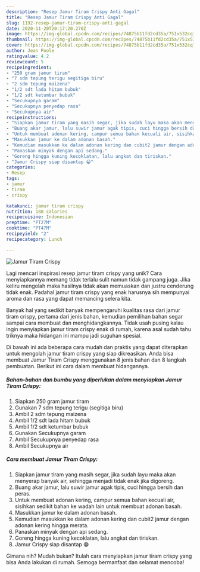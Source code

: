 ```yaml
---
description: "Resep Jamur Tiram Crispy Anti Gagal"
title: "Resep Jamur Tiram Crispy Anti Gagal"
slug: 1192-resep-jamur-tiram-crispy-anti-gagal
date: 2020-11-20T20:17:20.270Z
image: https://img-global.cpcdn.com/recipes/74875b11fd2cd35a/751x532cq70/jamur-tiram-crispy-foto-resep-utama.jpg
thumbnail: https://img-global.cpcdn.com/recipes/74875b11fd2cd35a/751x532cq70/jamur-tiram-crispy-foto-resep-utama.jpg
cover: https://img-global.cpcdn.com/recipes/74875b11fd2cd35a/751x532cq70/jamur-tiram-crispy-foto-resep-utama.jpg
author: Jean Poole
ratingvalue: 4.2
reviewcount: 5
recipeingredient:
- "250 gram jamur tiram"
- "7 sdm tepung terigu segitiga biru"
- "2 sdm tepung maizena"
- "1/2 sdt lada hitam bubuk"
- "1/2 sdt ketumbar bubuk"
- "Secukupnya garam"
- "Secukupnya penyedap rasa"
- "Secukupnya air"
recipeinstructions:
- "Siapkan jamur tiram yang masih segar, jika sudah layu maka akan menyerap banyak air, sehingga menjadi tidak enak jika digoreng."
- "Buang akar jamur, lalu suwir jamur agak tipis, cuci hingga bersih dan peras."
- "Untuk membuat adonan kering, campur semua bahan kecuali air, sisihkan sedikit bahan ke wadah lain untuk membuat adonan basah."
- "Masukkan jamur ke dalam adonan basah."
- "Kemudian masukkan ke dalam adonan kering dan cubit2 jamur dengan adonan kering hingga merata."
- "Panaskan minyak dengan api sedang."
- "Goreng hingga kuning kecoklatan, lalu angkat dan tiriskan."
- "Jamur Crispy siap disantap 😁"
categories:
- Resep
tags:
- jamur
- tiram
- crispy

katakunci: jamur tiram crispy 
nutrition: 188 calories
recipecuisine: Indonesian
preptime: "PT27M"
cooktime: "PT47M"
recipeyield: "2"
recipecategory: Lunch

---
```



![Jamur Tiram Crispy](https://img-global.cpcdn.com/recipes/74875b11fd2cd35a/751x532cq70/jamur-tiram-crispy-foto-resep-utama.jpg)

Lagi mencari inspirasi resep jamur tiram crispy yang unik? Cara menyiapkannya memang tidak terlalu sulit namun tidak gampang juga. Jika keliru mengolah maka hasilnya tidak akan memuaskan dan justru cenderung tidak enak. Padahal jamur tiram crispy yang enak harusnya sih mempunyai aroma dan rasa yang dapat memancing selera kita.



Banyak hal yang sedikit banyak mempengaruhi kualitas rasa dari jamur tiram crispy, pertama dari jenis bahan, kemudian pemilihan bahan segar sampai cara membuat dan menghidangkannya. Tidak usah pusing kalau ingin menyiapkan jamur tiram crispy enak di rumah, karena asal sudah tahu triknya maka hidangan ini mampu jadi suguhan spesial.


Di bawah ini ada beberapa cara mudah dan praktis yang dapat diterapkan untuk mengolah jamur tiram crispy yang siap dikreasikan. Anda bisa membuat Jamur Tiram Crispy menggunakan 8 jenis bahan dan 8 langkah pembuatan. Berikut ini cara dalam membuat hidangannya.

<!--inarticleads1-->

##### Bahan-bahan dan bumbu yang diperlukan dalam menyiapkan Jamur Tiram Crispy:

1. Siapkan 250 gram jamur tiram
1. Gunakan 7 sdm tepung terigu (segitiga biru)
1. Ambil 2 sdm tepung maizena
1. Ambil 1/2 sdt lada hitam bubuk
1. Ambil 1/2 sdt ketumbar bubuk
1. Gunakan Secukupnya garam
1. Ambil Secukupnya penyedap rasa
1. Ambil Secukupnya air




<!--inarticleads2-->

##### Cara membuat Jamur Tiram Crispy:

1. Siapkan jamur tiram yang masih segar, jika sudah layu maka akan menyerap banyak air, sehingga menjadi tidak enak jika digoreng.
1. Buang akar jamur, lalu suwir jamur agak tipis, cuci hingga bersih dan peras.
1. Untuk membuat adonan kering, campur semua bahan kecuali air, sisihkan sedikit bahan ke wadah lain untuk membuat adonan basah.
1. Masukkan jamur ke dalam adonan basah.
1. Kemudian masukkan ke dalam adonan kering dan cubit2 jamur dengan adonan kering hingga merata.
1. Panaskan minyak dengan api sedang.
1. Goreng hingga kuning kecoklatan, lalu angkat dan tiriskan.
1. Jamur Crispy siap disantap 😁




Gimana nih? Mudah bukan? Itulah cara menyiapkan jamur tiram crispy yang bisa Anda lakukan di rumah. Semoga bermanfaat dan selamat mencoba!
